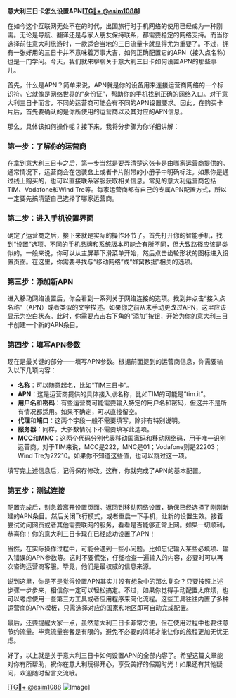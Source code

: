 **意大利三日卡怎么设置APN[[TG💪+ @esim1088](https://t.me/s/esim1088)]**

在如今这个互联网无处不在的时代，出国旅行时手机网络的使用已经成为一种刚需。无论是导航、翻译还是与家人朋友保持联系，都需要稳定的网络支持。而当你选择前往意大利旅游时，一款适合当地的三日流量卡就显得尤为重要了。不过，拥有一张好用的三日卡并不意味着万事大吉，如何正确配置它的APN（接入点名称）也是一门学问。今天，我们就来聊聊关于意大利三日卡如何设置APN的那些事儿。

首先，什么是APN？简单来说，APN就是你的设备用来连接运营商网络的一个标识符。它就像是网络世界的“身份证”，帮助你的手机找到正确的网络入口。对于意大利三日卡而言，不同的运营商可能会有不同的APN设置要求。因此，在购买卡片后，首先要确认的是你所使用的运营商以及其对应的APN信息。

那么，具体该如何操作呢？接下来，我将分步骤为你详细讲解：

### 第一步：了解你的运营商

在拿到意大利三日卡之后，第一步当然是要弄清楚这张卡是由哪家运营商提供的。通常情况下，运营商会在包装盒上或者卡片附带的小册子中明确标注。如果你是通过线上购买的，也可以直接联系客服获取相关信息。常见的意大利运营商包括TIM、Vodafone和Wind Tre等。每家运营商都有自己的专属APN配置方式，所以一定要先搞清楚自己选择了哪家运营商。

### 第二步：进入手机设置界面

确定了运营商之后，接下来就是实际的操作环节了。首先打开你的智能手机，找到“设置”选项。不同的手机品牌和系统版本可能会有所不同，但大致路径应该是类似的。一般来说，你可以从主屏幕下滑菜单开始，然后点击齿轮形状的图标进入设置页面。在这里，你需要寻找与“移动网络”或“蜂窝数据”相关的选项。

### 第三步：添加新APN

进入移动网络设置后，你会看到一系列关于网络连接的选项。找到并点击“接入点名称”（APN）或者类似的文字描述。如果你之前从未手动更改过APN，这里应该显示为空白状态。此时，你需要点击右下角的“添加”按钮，开始为你的意大利三日卡创建一个新的APN条目。

### 第四步：填写APN参数

现在是最关键的部分——填写APN参数。根据前面提到的运营商信息，你需要输入以下几项内容：
- **名称**：可以随意起名，比如“TIM三日卡”。
- **APN**：这是运营商提供的具体接入点名称，比如TIM的可能是“tim.it”。
- **用户名**和**密码**：有些运营商可能需要输入特定的用户名和密码，但这并不是所有情况都适用。如果不确定，可以直接留空。
- **代理**和**端口**：这两个字段一般不需要填写，除非有特别说明。
- **服务器**：同样，大多数情况下不需要填写此选项。
- **MCC**和**MNC**：这两个代码分别代表移动国家码和移动网络码，用于唯一识别运营商。对于TIM来说，MCC是222，MNC是01；Vodafone则是22203；Wind Tre为22210。如果你不知道这些值，也可以跳过这一项。

填写完上述信息后，记得保存修改。这样，你就完成了APN的基本配置。

### 第五步：测试连接

配置完成后，别急着离开设置页面。返回到移动网络设置，确保已经选择了刚刚新建的APN条目。然后关闭飞行模式，或者重启一下手机，让新的设置生效。接着尝试访问网页或者其他需要联网的服务，看看是否能够正常上网。如果一切顺利，恭喜你！你的意大利三日卡现在已经成功设置了APN！

当然，在实际操作过程中，可能会遇到一些小问题。比如忘记输入某些必填项、输入错误的APN参数等。这时不要慌张，仔细检查一遍输入的内容，必要时可以再次咨询运营商客服。毕竟，他们是最权威的信息来源。

说到这里，你是不是觉得设置APN其实并没有想象中的那么复杂？只要按照上述步骤一步步来，相信你一定可以轻松搞定。不过，如果你觉得手动配置太麻烦，也可以考虑使用一些第三方工具或者应用程序来简化流程。这些工具往往内置了多种运营商的APN模板，只需选择对应的国家和地区即可自动完成配置。

最后，还要提醒大家一点，虽然意大利三日卡非常方便，但在使用过程中也要注意节约流量。毕竟流量套餐是有限的，避免不必要的消耗才能让你的旅程更加无忧无虑。

好了，以上就是关于意大利三日卡如何设置APN的全部内容了。希望这篇文章能对你有所帮助，祝你在意大利玩得开心，享受美好的假期时光！如果还有其他疑问，欢迎随时留言交流哦。

[[TG💪+ @esim1088](https://t.me/s/esim1088) ![Image](https://i.postimg.cc/4NQfJmqS/Snipaste-2025-05-13-00-14-12.png)]
